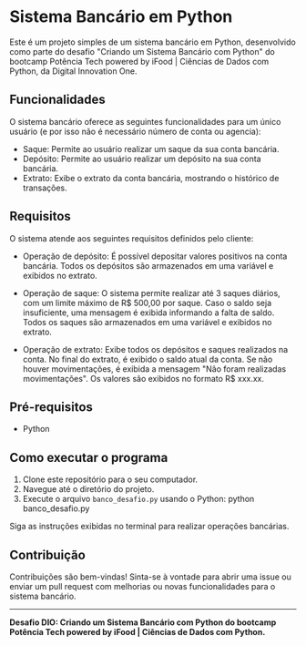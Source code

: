 # Sistema Bancário em Python

Este é um projeto simples de um sistema bancário em Python, desenvolvido como parte do desafio "Criando um Sistema Bancário com Python" do bootcamp Potência Tech powered by iFood | Ciências de Dados com Python, da Digital Innovation One.

## Funcionalidades

O sistema bancário oferece as seguintes funcionalidades para um único usuário (e por isso não é necessário número de conta ou agencia):
- Saque: Permite ao usuário realizar um saque da sua conta bancária.
- Depósito: Permite ao usuário realizar um depósito na sua conta bancária.
- Extrato: Exibe o extrato da conta bancária, mostrando o histórico de transações.

## Requisitos

O sistema atende aos seguintes requisitos definidos pelo cliente:

- Operação de depósito: É possível depositar valores positivos na conta bancária. Todos os depósitos são armazenados em uma variável e exibidos no extrato.

- Operação de saque: O sistema permite realizar até 3 saques diários, com um limite máximo de R$ 500,00 por saque. Caso o saldo seja insuficiente, uma mensagem é exibida informando a falta de saldo. Todos os saques são armazenados em uma variável e exibidos no extrato.

- Operação de extrato: Exibe todos os depósitos e saques realizados na conta. No final do extrato, é exibido o saldo atual da conta. Se não houver movimentações, é exibida a mensagem "Não foram realizadas movimentações". Os valores são exibidos no formato R$ xxx.xx.

## Pré-requisitos

- Python

## Como executar o programa

1. Clone este repositório para o seu computador.
2. Navegue até o diretório do projeto.
3. Execute o arquivo `banco_desafio.py` usando o Python: python banco_desafio.py

Siga as instruções exibidas no terminal para realizar operações bancárias.

## Contribuição

Contribuições são bem-vindas! Sinta-se à vontade para abrir uma issue ou enviar um pull request com melhorias ou novas funcionalidades para o sistema bancário.

---

**Desafio DIO: Criando um Sistema Bancário com Python do bootcamp Potência Tech powered by iFood | Ciências de Dados com Python.**

